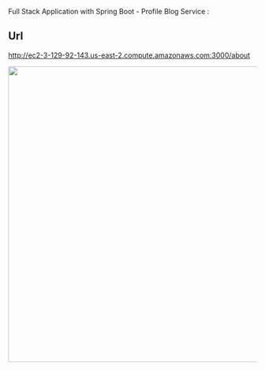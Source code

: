 Full Stack Application with Spring Boot - Profile Blog Service :
## Url
http://ec2-3-129-92-143.us-east-2.compute.amazonaws.com:3000/about

<img src="20200728_090955.gif" width="600" height="600" />


